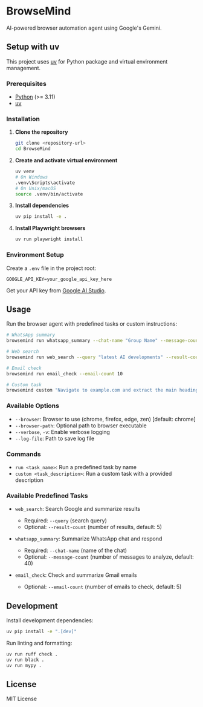 # BrowseMind

AI-powered browser automation agent using Google's Gemini.

## Setup with uv

This project uses [uv](https://github.com/astral-sh/uv) for Python package and virtual environment management.

### Prerequisites

- [Python](https://www.python.org/downloads/) (>= 3.11)
- [uv](https://github.com/astral-sh/uv#getting-started)

### Installation

1. **Clone the repository**
   ```bash
   git clone <repository-url>
   cd BrowseMind
   ```

2. **Create and activate virtual environment**
   ```bash
   uv venv
   # On Windows
   .venv\Scripts\activate
   # On Unix/macOS
   source .venv/bin/activate
   ```

3. **Install dependencies**
   ```bash
   uv pip install -e .
   ```

4. **Install Playwright browsers**
   ```bash
   uv run playwright install
   ```

### Environment Setup

Create a `.env` file in the project root:

```env
GOOGLE_API_KEY=your_google_api_key_here
```

Get your API key from [Google AI Studio](https://makersuite.google.com/app/apikey).

## Usage

Run the browser agent with predefined tasks or custom instructions:

```bash
# WhatsApp summary
browsemind run whatsapp_summary --chat-name "Group Name" --message-count 50

# Web search
browsemind run web_search --query "latest AI developments" --result-count 5

# Email check
browsemind run email_check --email-count 10

# Custom task
browsemind custom "Navigate to example.com and extract the main heading"
```

### Available Options

- `--browser`: Browser to use (chrome, firefox, edge, zen) [default: chrome]
- `--browser-path`: Optional path to browser executable
- `--verbose`, `-v`: Enable verbose logging
- `--log-file`: Path to save log file

### Commands

- `run <task_name>`: Run a predefined task by name
- `custom <task_description>`: Run a custom task with a provided description

### Available Predefined Tasks

- `web_search`: Search Google and summarize results
  - Required: `--query` (search query)
  - Optional: `--result-count` (number of results, default: 5)

- `whatsapp_summary`: Summarize WhatsApp chat and respond
  - Required: `--chat-name` (name of the chat)
  - Optional: `--message-count` (number of messages to analyze, default: 40)

- `email_check`: Check and summarize Gmail emails
  - Optional: `--email-count` (number of emails to check, default: 5)

## Development

Install development dependencies:

```bash
uv pip install -e ".[dev]"
```

Run linting and formatting:

```bash
uv run ruff check .
uv run black .
uv run mypy .
```

## License

MIT License